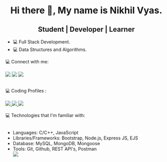 
<center><h1>Hi there 👋, My name is Nikhil Vyas.</h1></center>
<center><h2>Student | Developer | Learner</h2></center>
<ul>
<li>💻 Full Stack Development.</li>
<li>💻 Data Structures and Algorithms.</li>
</ul>
💻 Connect with me:
<br>
<br>
<a href = "https://www.linkedin.com/in/nikhil-vyas-98a1bb150/"><img src="https://img.shields.io/badge/LinkedIn-0077B5?style=for-the-badge&logo=linkedin&logoColor=white"/></a>
<a href = "mailto: vyasn0123@gmail.com"><img src="https://img.shields.io/badge/Gmail-D14836?style=for-the-badge&logo=gmail&logoColor=white"/></a>
<a href = "https://www.instagram.com/nvyas_/"><img src = "https://img.shields.io/badge/Instagram-E4405F?style=for-the-badge&logo=instagram&logoColor=white" /></a>
<br>
<br>

💻 Coding Profiles :
<br>
<br>
<a  href = "https://www.hackerrank.com/NVYAS?hr_r=1"/> <img src="https://img.shields.io/badge/-Hackerrank-2EC866?style=for-the-badge&logo=HackerRank&logoColor=white"/>    </a>
<a href = "https://www.codechef.com/users/nvyas"/>  <img src="https://img.shields.io/badge/Codechef-%23B92B27.svg?&style=for-the-badge&logo=Codechef&logoColor=white" />     </a>
<a href = "https://auth.geeksforgeeks.org/user/nvyas/practice/"/>  <img src="https://img.shields.io/badge/GeeksforGeeks-gray?style=for-the-badge&logo=geeksforgeeks&logoColor=35914c" /> </a>
<br>
<br>
💻 Technologies that I'm familiar with:
<ul>
  <br>
<li>Languages: C/C++, JavaScript</li>
<li>Libraries/Frameworks: Bootstrap, Node.js, Express JS, EJS</li>
<li>Database: MySQL, MongoDB, Mongoose</li>
<li>Tools: Git, Github, REST API's, Postman</li>
<img src="https://github-readme-stats.vercel.app/api/top-langs/?username=nikhil-sjce" />
</ul>
